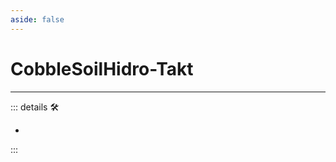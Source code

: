 ```yaml
---
aside: false
---
```

# CobbleSoilHidro-Takt

---

<!-- =================================================== -->
<!-- =================================================== -->
<!-- =================================================== -->
<!-- =================================================== -->
<!-- =================================================== -->
::: details 🛠

-

:::
